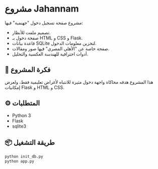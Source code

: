 # مشروع Jahannam

مشروع صفحة تسجيل دخول "جهنمية" فيها:

- تصميم ملفت للأنظار.
- صفحة دخول بـ HTML و CSS و Flask.
- قاعدة بيانات SQLite لتخزين معلومات الدخول.
- صفحة خاصة عن "الأهلي المصري" فيها صور ومقالات.
- أدوات احترافية للهندسة العكسية والتحليل.

## 🧠 فكرة المشروع

هذا المشروع هدفه محاكاة واجهة دخول مثيرة للانتباه لأغراض تعليمية فقط، ولعرض إمكانيات Flask و HTML و CSS.

## ⚙️ المتطلبات

- Python 3
- Flask
- sqlite3

## 📦 طريقة التشغيل

```bash
python init_db.py
python app.py
